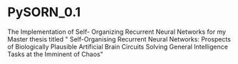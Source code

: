 # PySORN_0.1
The Implementation of Self- Organizing Recurrent Neural Networks for my Master thesis titled
" Self-Organising Recurrent Neural Networks: Prospects of Biologically Plausible Artificial Brain Circuits Solving General Intelligence Tasks at the Imminent of Chaos"
